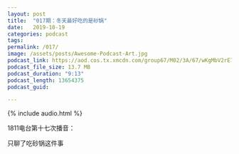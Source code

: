 ```yaml
---
layout: post
title:  "017期：冬天最好吃的是砂锅"
date:   2019-10-19
categories: podcast
tags:
permalink: /017/
image: /assets/posts/Awesome-Podcast-Art.jpg
podcast_link: https://aod.cos.tx.xmcdn.com/group67/M02/3A/67/wKgMbV2rE7Kg2gCIAERYpS6vy_8997.m4a
podcast_file_size: 13.7 MB
podcast_duration: "9:13"
podcast_length: 13654375
podcast_guid: 

---
```


{% include audio.html %}

1811电台第十七次播音：

只聊了吃砂锅这件事